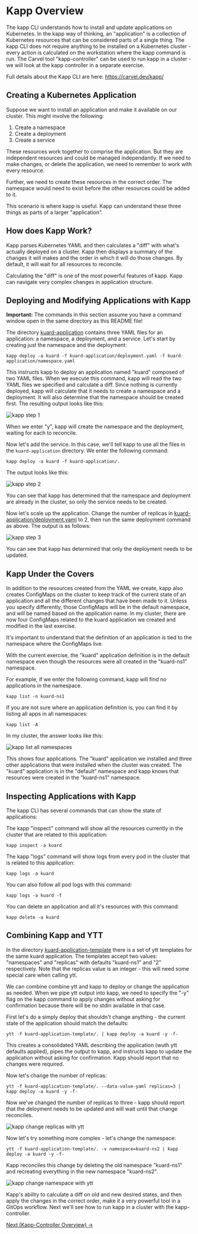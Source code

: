 # Kapp Overview

The kapp CLI understands how to install and update applications on Kubernetes.
In the kapp way of thinking, an "application" is a collection of Kubernetes resources that can be considered
parts of a single thing. The kapp CLI does not require anything to be installed on a Kubernetes cluster - every
action is calculated on the workstation where the kapp command is run. The Carvel tool "kapp-controller" can
be used to run kapp in a cluster - we will look at the kapp controller in a separate exercise.

Full details about the Kapp CLI are here: https://carvel.dev/kapp/

## Creating a Kubernetes Application

Suppose we want to install an application and make it available on our cluster. This might involve the
following:

1. Create a namespace
1. Create a deployment
1. Create a service

These resources work together to comprise the application. But they are independent resources and could be
managed independantly. If we need to make changes, or delete the application, we need to remember to work
with every resource.

Further, we need to create these resources in the correct order. The namespace would need to exist before the other
resources could be added to it.

This scenario is where kapp is useful. Kapp can understand these three things as parts of a larger "application".

## How does Kapp Work?

Kapp parses Kubernetes YAML and then calculates a "diff" with what's actually deployed on a cluster. Kapp then displays
a summary of the changes it will makes and the order in which it will do those changes. By default, it will wait for all
resources to reconcile.

Calculating the "diff" is one of the most powerful features of kapp. Kapp can navigate very complex changes in application
structure.

## Deploying and Modifying Applications with Kapp

**Important:** The commands in this section assume you have a command window open in the same directory as this README file!

The directory [kuard-application](kuard-application/) contains three YAML files for an application: a namespace, a deployment,
and a service. Let's start by creating just the namespace and the deployment:

```shell
kapp deploy -a kuard -f kuard-application/deployment.yaml -f kuard-application/namespace.yaml
```

This instructs kapp to deploy an application named "kuard" composed of two YAML files. When we execute this command, kapp will
read the two YAML files we specified and calculate a diff. Since nothing is currently deployed, kapp will calculate that it
needs to create a namespace and a deployment. It will also determine that the namespace should be created first. The resulting
output looks like this:

![kapp step 1](images/kapp-step1.png)

When we enter "y", kapp will create the namespace and the deployment, waiting for each to reconcile.

Now let's add the service. In this case, we'll tell kapp to use all the files in the `kuard-application` directory.
We enter the following command:

```shell
kapp deploy -a kuard -f kuard-application/.
```

The output looks like this:

![kapp step 2](images/kapp-step2.png)

You can see that kapp has determined that the namespace and deployment are already in the cluster, so only the service needs to be created.

Now let's scale up the application. Change the number of replicas in [kuard-application/deployment.yaml](kuard-application/deployment.yaml)
to 2, then run the same deployment command as above. The output is as follows:

![kapp step 3](images/kapp-step3.png)

You can see that kapp has determined that only the deployment needs to be updated.

## Kapp Under the Covers

In addition to the resources created from the YAML we create, kapp also creates ConfigMaps on the cluster to keep track of
the current state of an application and all the different changes that have been made to it. Unless you specify differently,
those ConfigMaps will be in the default namespace, and will be named based on the application name. In my cluster, there are now
four ConfigMaps related to the kuard application we created and modified in the last exercise.

It's important to understand that the definition of an application is tied to the namespace where the ConfigMaps live.

With the current exercise, the "kuard" application definition is in the default namespace even though the resources were
all created in the "kuard-ns1" namespace.

For example, if we enter the following command, kapp will find no applications in the namespace.

```shell
kapp list -n kuard-ns1
```

If you are not sure where an application definition is, you can find it by listing all apps in all namespaces:

```shell
kapp list -A
```

In my cluster, the answer looks like this:

![kapp list all namespaces](images/kapp-list-all-namespaces.png)

This shows four applications. The "kuard" application we installed and three other applications that were installed
when the cluster was created. The "kuard" application is in the "default" namespace and kapp knows that resources
were created in the "kuard-ns1" namespace.

## Inspecting Applications with Kapp

The kapp CLI has several commands that can show the state of applications:

The kapp "inspect" command will show all the resources currently in the cluster that are related to this application:

```shell
kapp inspect -a kuard
```

The kapp "logs" command will show logs from every pod in the cluster that is related to this application:

```shell
kapp logs -a kuard
```

You can also follow all pod logs with this command:

```shell
kapp logs -a kuard -f
```

You can delete an application and all it's resources with this command:

```shell
kapp delete -a kuard
```

## Combining Kapp and YTT

In the directory [kuard-application-template](kuard-application-template/) there is a set of ytt templates for the same kuard application.
The templates accept two values: "namespaces" and "replicas" with defaults "kuard-ns1" and "2" respectively. Note that the replicas value
is an integer - this will need some special care when calling ytt.

We can combine combine ytt and kapp to deploy or change the application as needed. When we pipe ytt output into kapp, we need to specify
the "-y" flag on the kapp command to apply changes without asking for confirmation because there will be no stdin available in that case.

First let's do a simply deploy that shouldn't change anything - the current state of the application should match the defaults:

```shell
ytt -f kuard-application-template/. | kapp deploy -a kuard -y -f-
```

This creates a consolidated YAML describing the application (wuth ytt defaults applied), pipes the output to kapp, and
instructs kapp to update the application without asking for confirmation. Kapp should report that no changes were required.

Now let's change the number of replicas:

```shell
ytt -f kuard-application-template/. --data-value-yaml replicas=3 | kapp deploy -a kuard -y -f-
```

Now we've changed the number of replicas to three - kapp should report that the deloyment needs to be updated and will wait until
that change reconciles.

![kapp change replicas with ytt](images/kapp-ytt-replicas.png)

Now let's try something more complex - let's change the namespace:

```shell
ytt -f kuard-application-template/. -v namespace=kuard-ns2 | kapp deploy -a kuard -y -f-
```

Kapp reconciles this change by deleting the old namespace "kuard-ns1" and recreating everything in the new namespace "kuard-ns2".

![kapp change namespace with ytt](images/kapp-ytt-namespace.png)

Kapp's ability to calculate a diff on old and new desired states, and then apply the changes in the correct order, make it a very
powerful tool in a GitOps workflow. Next we'll see how to run kapp in a cluster with the kapp-controller.

[Next (Kapp-Controller Overview) -&gt;](../kapp-controller/README.md)
